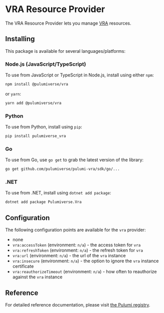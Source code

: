 # VRA Resource Provider

The VRA Resource Provider lets you manage [VRA](https://www.vmware.com/products/vrealize-automation.html) resources.

## Installing

This package is available for several languages/platforms:

### Node.js (JavaScript/TypeScript)

To use from JavaScript or TypeScript in Node.js, install using either `npm`:

```bash
npm install @pulumiverse/vra
```

or `yarn`:

```bash
yarn add @pulumiverse/vra
```

### Python

To use from Python, install using `pip`:

```bash
pip install pulumiverse_vra
```

### Go

To use from Go, use `go get` to grab the latest version of the library:

```bash
go get github.com/pulumiverse/pulumi-vra/sdk/go/...
```

### .NET

To use from .NET, install using `dotnet add package`:

```bash
dotnet add package Pulumiverse.Vra
```

## Configuration

The following configuration points are available for the `vra` provider:

- none
- `vra:accessToken` (environment: `n/a`) - the access token for `vra`
- `vra:refreshToken` (environment: `n/a`) - the refresh token for `vra`
- `vra:url` (environment: `n/a`) - the url of the `vra` instance
- `vra:insecure` (environment: `n/a`) - the option to ignore the `vra` instance certificate
- `vra:reauthorizeTimeout` (environment: `n/a`) - how often to reauthorize against the `vra` instance

## Reference

For detailed reference documentation, please visit [the Pulumi registry](https://www.pulumi.com/registry/packages/foo/api-docs/).
